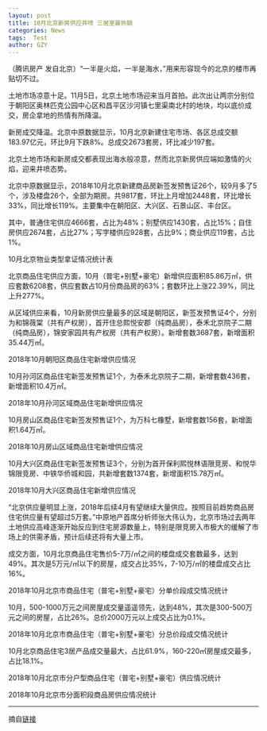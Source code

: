 ```yaml
---
layout: post
title: 10月北京新房供应井喷 三居室最热销
categories: News
tags:  Test
author: GZY
---
```


（腾讯房产 发自北京）“一半是火焰，一半是海水，”用来形容现今的北京的楼市再贴切不过。

土地市场凉意十足。11月5日，北京土地市场迎来当月首拍。此次出让两宗分别位于朝阳区奥林匹克公园中心区和昌平区沙河镇七里渠南北村的地块，均以底价成交，房企拿地的热情有所降温。

新房成交降温。北京中原数据显示，10月北京新建住宅市场、各区总成交额183.97亿元，环比9月下跌8%。总成交2673套房，环比减少197套。

北京土地市场和新房成交都表现出海水般凉意，然而北京新房供应端如激情的火焰，迎来井喷态势。

北京中原数据显示，2018年10月北京新建商品房新签发预售证26个，较9月多了5个，涉及楼盘26个，全部为期房。共9817套，环比上月增加2448套，环比增长33%，同比增长119%。主要集中在朝阳区、大兴区、石景山区、丰台区。

其中，普通住宅供应4666套，占比为48%；别墅供应1430套，占比15%；自住房供应2674套，占比27%；写字楼供应928套，占比9%；商业供应119套，占比1%。

10月北京物业类型拿证情况统计表

北京商品住宅供应方面，10月（普宅+别墅+豪宅）新增供应面积85.86万㎡，供应套数6208套，供应套数占10月份商品房的63%；套数环比上涨22.39%，同比上升277%。

从区域供应来看，10月新房供应量最多的区域是朝阳区，新签发预售证4个，分别为和锦薇棠（共有产权房），首开住总熙悦安郡（纯商品房），泰禾北京院子二期（纯商品房），锦安家园共有产权房（共有产权房）。新增套数3687套，新增面积35.44万㎡。

2018年10月朝阳区商品住宅新增供应情况

10月孙河区商品住宅新签发预售证1个，为泰禾北京院子二期，新增套数436套，新增面积10.4万㎡。

2018年10月孙河区域商品住宅新增供应情况

10月房山区商品住宅新签发预售证1个，为万科七橡墅，新增套数156套，新增面积1.64万㎡。

2018年10月房山区域商品住宅新增供应情况

10月大兴区商品住宅新签发预售证3个，分别为首开保利熙悦林语限竞房、和悦华锦限竞房、中铁华侨城和园，共新增套数1374套，新增面积15.78万㎡。

2018年10月大兴区商品住宅新增供应情况

“北京供应量明显上涨，2018年后续4月有望继续大量供应。按照目前趋势商品房住宅供应量有望超过5万套。”中原地产首席分析师张大伟认为，北京市场过去两年土地供应高峰逐渐开始反应到住宅房源数量上，特别是限竞房入市极大的缓解了市场上的供需矛盾，预计后续还将有大量上市。

成交方面，10月北京商品住宅售价5-7万/㎡之间的楼盘成交套数最多，达到49%。其次是5万元/㎡以下的房屋，成交占比35%，7-10万/㎡的楼盘成交占比16%。

2018年10月北京市商品住宅（普宅+别墅+豪宅）分单价段成交情况统计

10月，500-1000万元之间房屋成交量遥遥领先，达到48%，其次是300-500万元之间的房屋，占比26%。总价2000万元以上成交占比为0.1%。

2018年10月北京市商品住宅（普宅+别墅+豪宅）分总价段成交情况统计

10月北京商品住宅3居产品成交量最大，占比61.9%，160-220㎡房屋成交最多，占比18.1%。

2018年10月北京市分户型商品住宅（普宅+别墅+豪宅）供应情况统计

2018年10月北京市分面积段商品房供应情况统计

*****

摘自[链接](http://house.qq.com/a/20181107/008173.htm)